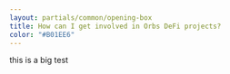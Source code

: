 ```yaml
---
layout: partials/common/opening-box
title: How can I get involved in Orbs DeFi projects?
color: "#B01EE6"
---
```


this is a big test
